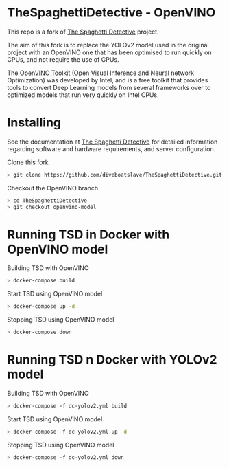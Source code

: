 # TheSpaghettiDetective - OpenVINO
This repo is a fork of [The Spaghetti Detective](https://github.com/TheSpaghettiDetective/TheSpaghettiDetective) project. 

The aim of this fork is to replace the YOLOv2 model used in the original project with an OpenVINO one that has been optimised to run quickly on CPUs, and not require the use of GPUs.

The [OpenVINO Toolkit](https://software.intel.com/en-us/openvino-toolkit) (Open Visual Inference and Neural network Optimization) was developed by Intel, and is a free toolkit that provides tools to convert Deep Learning models from several frameworks over to optimized models that run very quickly on Intel CPUs.

# Installing
See the documentation at [The Spaghetti Detective](https://github.com/TheSpaghettiDetective/TheSpaghettiDetective) for detailed information regarding software and hardware requirements, and server configuration.


Clone this fork
```bash
> git clone https://github.com/diveboatslave/TheSpaghettiDetective.git
```

Checkout the OpenVINO branch
```bash
> cd TheSpaghettiDetective
> git checkout openvino-model
```
# Running TSD in Docker with OpenVINO model

Building TSD with OpenVINO
```bash
> docker-compose build
```

Start TSD using OpenVINO model
```bash
> docker-compose up -d
```

Stopping TSD using OpenVINO model
```bash
> docker-compose down
```


# Running TSD n Docker with YOLOv2 model
Building TSD with OpenVINO
```bash
> docker-compose -f dc-yolov2.yml build
```

Start TSD using OpenVINO model
```bash
> docker-compose -f dc-yolov2.yml up -d
```

Stopping TSD using OpenVINO model
```bash
> docker-compose -f dc-yolov2.yml down
```



